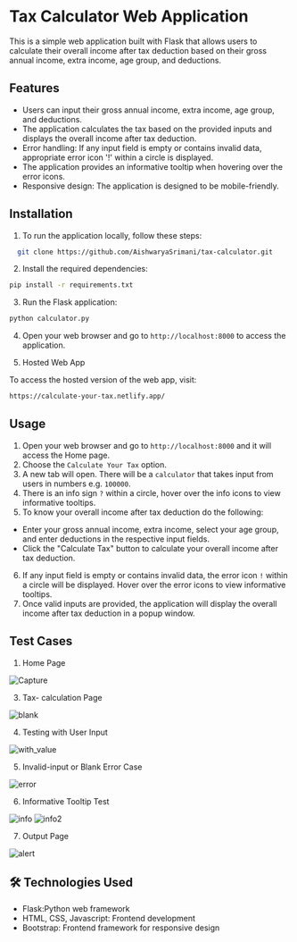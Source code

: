 
# Tax Calculator Web Application

This is a simple web application built with Flask that allows users to calculate their overall income after tax deduction based on their gross annual income, extra income, age group, and deductions.



## Features

- Users can input their gross annual income, extra income, age group, and deductions.
- The application calculates the tax based on the provided inputs and displays the overall income after tax deduction.
- Error handling: If any input field is empty or contains invalid data, appropriate error icon '!' within a circle is displayed.
- The application provides an informative tooltip when hovering over the error icons.
- Responsive design: The application is designed to be mobile-friendly.



## Installation

1. To run the application locally, follow these steps:

```bash
  git clone https://github.com/AishwaryaSrimani/tax-calculator.git
```

2. Install the required dependencies:

```bash
pip install -r requirements.txt
```

3. Run the Flask application:

```bash
python calculator.py
```

4. Open your web browser and go to `http://localhost:8000` to access the application.

5. Hosted Web App

To access the hosted version of the web app, visit:

```bash
https://calculate-your-tax.netlify.app/
```



## Usage

1. Open your web browser and go to `http://localhost:8000` and it will access the Home page.
2. Choose the `Calculate Your Tax` option.   
3. A new tab will open. There will be a `calculator` that takes input from users in numbers e.g. `100000`.
4. There is an info sign `?` within a circle, hover over the info icons to view informative tooltips.
5. To know your overall income after tax deduction do the following:
  - Enter your gross annual income, extra income, select your age group, and enter deductions in the respective input fields.
  - Click the "Calculate Tax" button to calculate your overall income after tax deduction.
6. If any input field is empty or contains invalid data, the error icon `!` within a circle will be displayed. Hover over the error icons to view informative tooltips.
8. Once valid inputs are provided, the application will display the overall income after tax deduction in a popup window.



## Test Cases
1. Home Page
   
![Capture](https://github.com/AishwaryaSrimani/PracticeGit/assets/165182404/8fda0f0a-a822-4b2f-b3d9-b313b4f02220)

3. Tax- calculation Page

![blank](https://github.com/AishwaryaSrimani/PracticeGit/assets/165182404/4a883c36-2aa4-4a72-bb82-53fe840c4dc3)

4. Testing with User Input

![with_value](https://github.com/AishwaryaSrimani/PracticeGit/assets/165182404/eef30b01-d857-4c47-843a-681e2d3f68b1)

 
5. Invalid-input or Blank Error Case

 ![error](https://github.com/AishwaryaSrimani/PracticeGit/assets/165182404/803a755d-0613-4c09-a095-1ba0f305b473)
 
6. Informative Tooltip Test

![info](https://github.com/AishwaryaSrimani/PracticeGit/assets/165182404/af2a4889-f609-4310-80f4-ed93035c7bde)
![info2](https://github.com/AishwaryaSrimani/PracticeGit/assets/165182404/bc59ee44-b300-4bb6-9a4a-436ea324578a)


7. Output Page

![alert](https://github.com/AishwaryaSrimani/PracticeGit/assets/165182404/5a302e36-ebb9-41ac-9f8a-5849b8300c4d)

## 🛠 Technologies Used
- Flask:Python web framework
- HTML, CSS, Javascript: Frontend development
- Bootstrap: Frontend framework for responsive design

